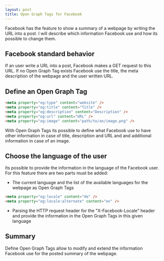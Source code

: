 ```yaml
---
layout: post
title: Open Graph Tags for Facebook
---
```


Facebook has the feature to show a summary of a webpage by writing the URL into a post. I will describe which information Facebook use and how its possible to change them.

## Facebook standard behavior

If an user write a URL into a post, Facebook makes a GET request to this URL. If no Open Graph Tag exists Facebook use the title, the meta description of the webpage and the user written URL.

## Define an Open Graph Tag

```html
<meta property="og:type" content="website" />
<meta property="og:title" content="Title" />
<meta property="og:description" content="Description" />
<meta property="og:url" content="URL" />
<meta property="og:image" content="path/to/an/image.png" />
```

With Open Graph Tags its possible to define what Facebook use to have other information in case of title, description and URL and and additional information in case of an image.

## Choose the language of the user

Its possible to provide the information in the language of the Facebook user. For this feature there are two parts must be added:

* The current language and the list of the available languages for the webpage as Open Graph Tags

```html
<meta property="og:locale" content="de" />
<meta property="og:locale:alternate" content="en" />
```

* Parsing the HTTP request header for the "X-Facebook-Locale" header and provide the information in the Open Graph Tags in this given language

## Summary

Define Open Graph Tags allow to modify and extend the information Facebook use for the posted summary of the webpage.
